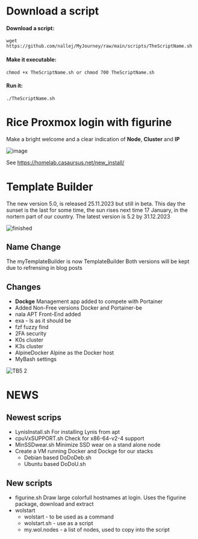 # Download a script
#### Download a script: 
`wget https://github.com/nallej/MyJourney/raw/main/scripts/TheScriptName.sh`  
#### Make it executable: 
`chmod +x TheScriptName.sh or chmod 700 TheScriptName.sh` 
#### Run it: 
`./TheScriptName.sh`

# Rice Proxmox login with figurine
Make a bright welcome and a clear indication of **Node**, **Cluster** and **IP**

![image](https://github.com/user-attachments/assets/3cb82aa6-dff6-425a-a7de-a63e8c0d5ced)

See https://homelab.casaursus.net/new_install/

# Template Builder  
The new version 5.0, is released 25.11.2023 but still in beta. 
This day the sunset is the last for some time, the sun rises next time 17 January, in the nortern part of our country.
The latest version is 5.2 by 31.12.2023

![finished](https://github.com/nallej/MyJourney/assets/24981516/70d7fdec-88a2-4e2b-8bf0-6f33200b98c9)


## Name Change
The myTemplateBuilder is now TemplateBuilder
Both versions will be kept due to refrensing in blog posts

## Changes
- **Dockge** Management app added to compete with Portainer
- Added Non-Free versions Docker and Portainer-be
- nala APT Front-End added
- exa - ls as it should be
- fzf fuzzy find
- 2FA security
- K0s cluster
- K3s cluster
- AlpineDocker Alpine as the Docker host
- MyBash settings
  
![TB5 2](https://github.com/nallej/MyJourney/assets/24981516/30e1599d-1286-48e1-85bf-81e2f9f1ab5e)


# NEWS
## Newest scrips
- LynisInstall.sh For installing Lynis from apt
- cpuVxSUPPORT.sh Check for x86-64-v2-4 support
- MinSSDwear.sh Minimize SSD wear on a stand alone node
- Create a VM running Docker and Dockge for our stacks
  - Debian based DoDoDeb.sh
  - Ubuntu based DoDoU.sh  
## New scripts
- figurine.sh Draw large colorfull hostnames at login. Uses the figurine package, download and extract
- wolstart
  - wolstart     - to be used as a command
  - wolstart.sh  - use as a script
  - my.wol.nodes - a list of nodes, used to copy into the script
